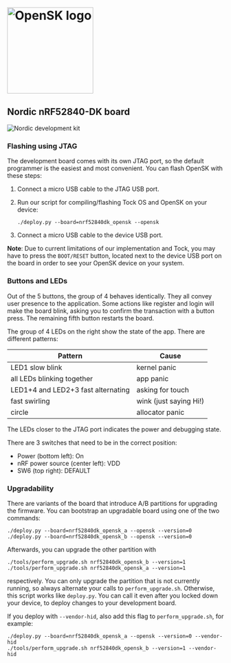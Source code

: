 # <img alt="OpenSK logo" src="../img/OpenSK.svg" width="200px">

## Nordic nRF52840-DK board

![Nordic development kit](../img/devkit_annotated.jpg)

### Flashing using JTAG

The development board comes with its own JTAG port, so the default programmer
is the easiest and most convenient. You can flash OpenSK with these steps:

1.  Connect a micro USB cable to the JTAG USB port.

1.  Run our script for compiling/flashing Tock OS and OpenSK on your device:

    ```shell
    ./deploy.py --board=nrf52840dk_opensk --opensk
    ```

1.  Connect a micro USB cable to the device USB port.

**Note**: Due to current limitations of our implementation and Tock, you may
have to press the `BOOT/RESET` button, located next to the device USB port on
the board in order to see your OpenSK device on your system.

### Buttons and LEDs

Out of the 5 buttons, the group of 4 behaves identically. They all convey user
presence to the application. Some actions like register and login will make the
board blink, asking you to confirm the transaction with a button press. The
remaining fifth button restarts the board.

The group of 4 LEDs on the right show the state of the app. There are different
patterns:

| Pattern                            | Cause                  |
|------------------------------------|------------------------|
| LED1 slow blink                    | kernel panic           |
| all LEDs blinking together         | app panic              |
| LED1+4 and LED2+3 fast alternating | asking for touch       |
| fast swirling                      | wink (just saying Hi!) |
| circle                             | allocator panic        |

The LEDs closer to the JTAG port indicates the power and debugging state.

There are 3 switches that need to be in the correct position:

*   Power (bottom left): On
*   nRF power source (center left): VDD
*   SW6 (top right): DEFAULT

### Upgradability

There are variants of the board that introduce A/B partitions for upgrading the
firmware. You can bootstrap an upgradable board using one of the two commands:

```shell
./deploy.py --board=nrf52840dk_opensk_a --opensk --version=0
./deploy.py --board=nrf52840dk_opensk_b --opensk --version=0
```

Afterwards, you can upgrade the other partition with

```shell
./tools/perform_upgrade.sh nrf52840dk_opensk_b --version=1
./tools/perform_upgrade.sh nrf52840dk_opensk_a --version=1
```

respectively. You can only upgrade the partition that is not currently running,
so always alternate your calls to `perform_upgrade.sh`. Otherwise, this script
works like `deploy.py`. You can call it even after you locked down your device,
to deploy changes to your development board.


If you deploy with `--vendor-hid`, also add this flag to `perform_upgrade.sh`,
for example:

```shell
./deploy.py --board=nrf52840dk_opensk_a --opensk --version=0 --vendor-hid
./tools/perform_upgrade.sh nrf52840dk_opensk_b --version=1 --vendor-hid
```


